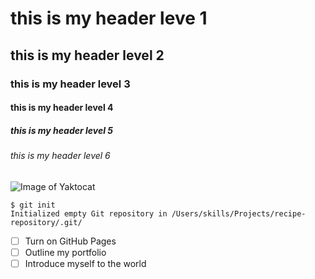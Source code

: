 # this is my header leve 1
## this is my header level 2
### this is my header level 3
#### this is my header level 4
##### this is my header level 5
###### this is my header level 6

![Image of Yaktocat](https://octodex.github.com/images/yaktocat.png)

```
$ git init
Initialized empty Git repository in /Users/skills/Projects/recipe-repository/.git/
```
- [ ] Turn on GitHub Pages
- [ ] Outline my portfolio
- [ ] Introduce myself to the world
